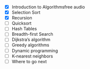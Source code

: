 - [x] Introduction to Algorithmsfree audio
- [x] Selection Sort
- [x] Recursion
- [ ] Quicksort
- [ ] Hash Tables
- [ ] Breadth-first Search
- [ ] Dijkstra’s algorithm
- [ ] Greedy algorithms
- [ ] Dynamic programming
- [ ] K-nearest neighbors
- [ ] Where to go next
